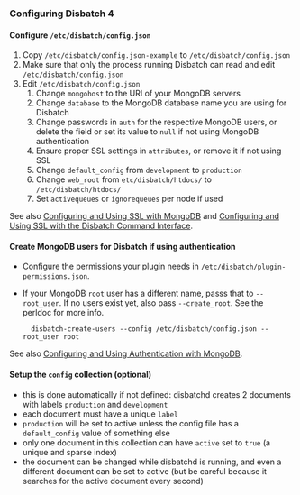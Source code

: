 ### Configuring Disbatch 4

#### Configure `/etc/disbatch/config.json`
1. Copy `/etc/disbatch/config.json-example` to `/etc/disbatch/config.json`
2. Make sure that only the process running Disbatch can read and edit
   `/etc/disbatch/config.json`
3. Edit `/etc/disbatch/config.json`
   1. Change `mongohost` to the URI of your MongoDB servers
   2. Change `database` to the MongoDB database name you are using for Disbatch
   3. Change passwords in `auth` for the respective MongoDB users, or delete
      the field or set its value to `null` if not using MongoDB authentication
   4. Ensure proper SSL settings in `attributes`, or remove it if not using SSL
   5. Change `default_config` from `development` to `production`
   6. Change `web_root` from `etc/disbatch/htdocs/` to `/etc/disbatch/htdocs/`
   7. Set `activequeues` or `ignorequeues` per node if used

See also [Configuring and Using SSL with MongoDB](SSL_MongoDB.md) and
[Configuring and Using SSL with the Disbatch Command Interface](SSL_DCI.md).

#### Create MongoDB users for Disbatch if using authentication
- Configure the permissions your plugin needs in
  `/etc/disbatch/plugin-permissions.json`.
- If your MongoDB `root` user has a different name, passs that to `--root_user`.
  If no users exist yet, also pass `--create_root`. See the perldoc for more
  info.

        disbatch-create-users --config /etc/disbatch/config.json --root_user root

See also [Configuring and Using Authentication with MongoDB](Authentication_MongoDB.md).


#### Setup the `config` collection (optional)
- this is done automatically if not defined: disbatchd creates 2 documents with
  labels `production` and `development`
- each document must have a unique `label`
- `production` will be set to active unless the config file has a
  `default_config` value of something else
- only one document in this collection can have `active` set to `true` (a unique
  and sparse index)
- the document can be changed while disbatchd is running, and even a different
  document can be set to active (but be careful because it searches for the
  active document every second)
